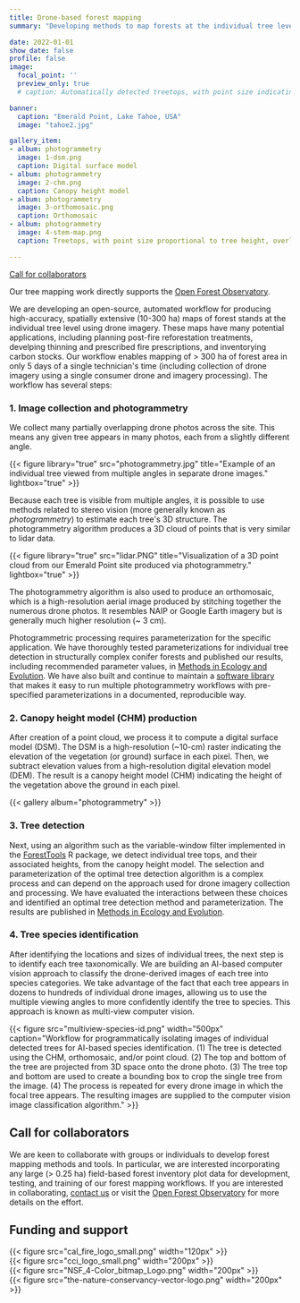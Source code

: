 ```yaml
---
title: Drone-based forest mapping
summary: "Developing methods to map forests at the individual tree level using drones, photogrammetry, and computer vision"

date: 2022-01-01
show_date: false
profile: false
image:
  focal_point: ''
  preview_only: true
  # caption: Automatically detected treetops, with point size indicating tree height, overlaid on drone-derived orthoimagery from the Tahoe National Forest

banner:
  caption: "Emerald Point, Lake Tahoe, USA"
  image: "tahoe2.jpg"

gallery_item:
- album: photogrammetry
  image: 1-dsm.png
  caption: Digital surface model
- album: photogrammetry
  image: 2-chm.png
  caption: Canopy height model
- album: photogrammetry
  image: 3-orthomosaic.png
  caption: Orthomosaic
- album: photogrammetry
  image: 4-stem-map.png
  caption: Treetops, with point size proportional to tree height, overlaid on orthomosaic

---
```


[<i class="fas fa-circle-exclamation"></i> Call for collaborators](#collaborators)

Our tree mapping work directly supports the [<i class="fas fa-arrow-up-right-from-square"></i> Open Forest Observatory](http://openforestobservatory.org).

We are developing an open-source, automated workflow for producing high-accuracy, spatially extensive (10-300 ha) maps of forest stands at the individual tree level using drone imagery. These maps have many potential applications, including planning post-fire reforestation treatments, develping thinning and prescribed fire prescriptions, and inventorying carbon stocks. Our workflow enables mapping of > 300 ha of forest area in only 5 days of a single technician's time (including collection of drone imagery using a single consumer drone and imagery processing). The workflow has several steps:

### 1. Image collection and photogrammetry

We collect many partially overlapping drone photos across the site. This means any given tree appears in many photos, each from a slightly different angle.

{{< figure library="true" src="photogrammetry.jpg" title="Example of an individual tree viewed from multiple angles in separate drone images." lightbox="true" >}}

Because each tree is visible from multiple angles, it is possible to use methods related to stereo vision (more generally known as *photogrammetry*) to estimate each tree's 3D structure. The photogrammetry algorithm produces a 3D cloud of points that is very similar to lidar data.

{{< figure library="true" src="lidar.PNG" title="Visualization of a 3D point cloud from our Emerald Point site produced via photogrammetry." lightbox="true" >}}

The photogrammetry algorithm is also used to produce an orthomosaic, which is a high-resolution aerial image produced by stitching together the numerous drone photos. It resembles NAIP or Google Earth imagery but is generally much higher resolution (~ 3 cm).

Photogrammetric processing requires parameterization for the specific application. We have thoroughly tested parameterizations for individual tree detection in structurally complex conifer forests and published our results, including recommended parameter values, in [<i class="far fa-file-lines"></i> Methods in Ecology and Evolution](https://besjournals.onlinelibrary.wiley.com/doi/10.1111/2041-210X.13860). We have also built and continue to maintain a [<i class="fab fa-github"></i> software library](https://github.com/ucdavis/metashape) that makes it easy to run multiple photogrammetry workflows with pre-specified parameterizations in a documented, reproducible way.

### 2. Canopy height model (CHM) production

After creation of a point cloud, we process it to compute a digital surface model (DSM). The DSM is a high-resolution (~10-cm) raster indicating the elevation of the vegetation (or ground) surface in each pixel. Then, we subtract elevation values from a high-resolution digital elevation model (DEM). The result is a canopy height model (CHM) indicating the height of the vegetation above the ground in each pixel.

{{< gallery album="photogrammetry" >}}


### 3. Tree detection

Next, using an algorithm such as the variable-window filter implemented in the [ForestTools](https://cran.r-project.org/web/packages/ForestTools/) R package, we detect individual tree tops, and their associated heights, from the canopy height model. The selection and parameterization of the optimal tree detection algorithm is a complex process and can depend on the approach used for drone imagery collection and processing. We have evaluated the interactions between these choices and identified an optimal tree detection method and parameterization. The results are published in [<i class="far fa-file-lines"></i> Methods in Ecology and Evolution](https://besjournals.onlinelibrary.wiley.com/doi/10.1111/2041-210X.13860).

### 4. Tree species identification

After identifying the locations and sizes of individual trees, the next step is to identify each tree taxonomically. We are building an AI-based computer vision approach to classify the drone-derived images of each tree into species categories. We take advantage of the fact that each tree appears in dozens to hundreds of individual drone images, allowing us to use the multiple viewing angles to more confidently identify the tree to species. This approach is known as multi-view computer vision.

{{< figure src="multiview-species-id.png" width="500px" caption="Workflow for programmatically isolating images of individual detected trees for AI-based species identification. (1) The tree is detected using the CHM, orthomosaic, and/or point cloud. (2) The top and bottom of the tree are projected from 3D space onto the drone photo. (3) The tree top and bottom are used to create a bounding box to crop the single tree from the image. (4) The process is repeated for every drone image in which the focal tree appears. The resulting images are supplied to the computer vision image classification algorithm." >}}

## Call for collaborators <a name="collaborators"></a>

We are keen to collaborate with groups or individuals to develop forest mapping methods and tools. In particular, we are interested incorporating any large (> 0.25 ha) field-based forest inventory plot data for development, testing, and training of our forest mapping workflows. If you are interested in collaborating, [contact us](/#contact) or visit the [<i class="fas fa-arrow-up-right-from-square"></i> Open Forest Observatory](http://openforestobservatory.org) for more details on the effort.


## Funding and support

<div class="container text-center align-content-middle">
  <div class="row">
    <div class="col-sm">
{{< figure src="cal_fire_logo_small.png" width="120px" >}}
    </div>
    <div class="col-sm">
{{< figure src="cci_logo_small.png" width="200px" >}}
    </div>
    <div class="col-sm">
{{< figure src="NSF_4-Color_bitmap_Logo.png" width="200px" >}}
    </div>
    <div class="col-sm">
{{< figure src="the-nature-conservancy-vector-logo.png" width="200px" >}}
    </div>
  </div>

</div>